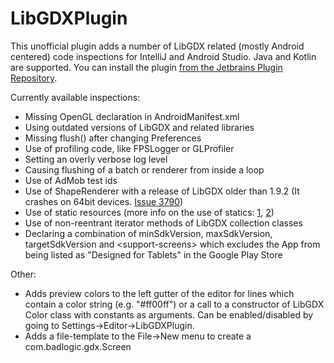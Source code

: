 # LibGDXPlugin
This unofficial plugin adds a number of LibGDX related (mostly Android centered) code inspections for IntelliJ and Android Studio. Java and Kotlin are supported. You can install the plugin [from the Jetbrains Plugin Repository](https://plugins.jetbrains.com/plugin/8509). 

Currently available inspections:

* Missing OpenGL declaration in AndroidManifest.xml
* Using outdated versions of LibGDX and related libraries
* Missing flush() after changing Preferences
* Use of profiling code, like FPSLogger or GLProfiler
* Setting an overly verbose log level
* Causing flushing of a batch or renderer from inside a loop
* Use of AdMob test ids
* Use of ShapeRenderer with a release of LibGDX older than 1.9.2 (It crashes on 64bit devices. [Issue 3790](https://github.com/libgdx/libgdx/issues/3790))
* Use of static resources (more info on the use of statics: [1](http://bitiotic.com/blog/2013/05/23/libgdx-and-android-application-lifecycle/), [2](http://www.badlogicgames.com/forum/viewtopic.php?f=11&t=22358))
* Use of non-reentrant iterator methods of LibGDX collection classes
* Declaring a combination of minSdkVersion, maxSdkVersion, targetSdkVersion and &lt;support-screens&gt; which excludes the App from being listed as "Designed for Tablets" in the Google Play Store

Other:

* Adds preview colors to the left gutter of the editor for lines which contain a color string (e.g. "#ff00ff") or a call to a constructor of LibGDX Color class with constants as arguments. Can be enabled/disabled by going to Settings->Editor->LibGDXPlugin.
* Adds a file-template to the File->New menu to create a com.badlogic.gdx.Screen


